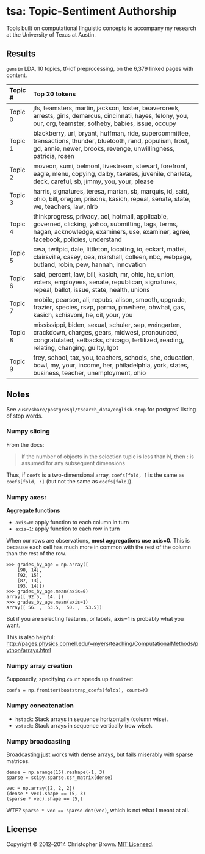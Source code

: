 # tsa: Topic-Sentiment Authorship

Tools built on computational linguistic concepts to accompany my research at the University of Texas at Austin.

## Results

`gensim` LDA, 10 topics, tf-idf preprocessing, on the 6,379 linked pages with content.

| Topic # | Top 20 tokens |
|:--------|:--------------|
| Topic 0 | jfs, teamsters, martin, jackson, foster, beavercreek, arrests, girls, demarcus, cincinnati, hayes, felony, you, our, org, teamster, sotheby, babies, issue, occupy |
| Topic 1 | blackberry, url, bryant, huffman, ride, supercommittee, transactions, thunder, bluetooth, rand, populism, frost, gd, annie, newer, brooks, revenge, unwillingness, patricia, rosen |
| Topic 2 | moveon, sumi, belmont, livestream, stewart, forefront, eagle, menu, copying, dalby, tavares, juvenile, charleta, deck, careful, sb, jimmy, you, your, please |
| Topic 3 | harris, signatures, teresa, marian, sb, marquis, id, said, ohio, bill, oregon, prisons, kasich, repeal, senate, state, we, teachers, law, nlrb |
| Topic 4 | thinkprogress, privacy, aol, hotmail, applicable, governed, clicking, yahoo, submitting, tags, terms, hagan, acknowledge, examiners, use, examiner, agree, facebook, policies, understand |
| Topic 5 | cwa, twitpic, dale, littleton, locating, io, eckart, mattei, clairsville, casey, oea, marshall, colleen, nbc, webpage, butland, robin, pew, hannah, innovation |
| Topic 6 | said, percent, law, bill, kasich, mr, ohio, he, union, voters, employees, senate, republican, signatures, repeal, ballot, issue, state, health, unions |
| Topic 7 | mobile, pearson, ali, repubs, alison, smooth, upgrade, frazier, species, rsvp, parma, pmwhere, ohwhat, gas, kasich, schiavoni, he, oil, your, you |
| Topic 8 | mississippi, biden, sexual, schuler, sep, weingarten, crackdown, charges, gears, midwest, pronounced, congratulated, setbacks, chicago, fertilized, reading, relating, changing, guilty, lgbt |
| Topic 9 | frey, school, tax, you, teachers, schools, she, education, bowl, my, your, income, her, philadelphia, york, states, business, teacher, unemployment, ohio |


## Notes

See `/usr/share/postgresql/tsearch_data/english.stop` for postgres' listing of stop words.


### Numpy slicing

From the docs:

> If the number of objects in the selection tuple is less than N,
> then : is assumed for any subsequent dimensions

Thus, if `coefs` is a two-dimensional array, `coefs[fold, ]` is the same as `coefs[fold, :]` (but not the same as `coefs[fold]`).


### Numpy axes:

**Aggregate functions**

* `axis=0`: apply function to each column in turn
* `axis=1`: apply function to each row in turn

When our rows are observations, **most aggregations use axis=0.**
This is because each cell has much more in common with the rest of the column than the rest of the row.

    >>> grades_by_age = np.array([
        [98, 14],
        [92, 15],
        [87, 13],
        [93, 14]])
    >>> grades_by_age.mean(axis=0)
    array([ 92.5,  14. ])
    >>> grades_by_age.mean(axis=1)
    array([ 56. ,  53.5,  50. ,  53.5])

But if you are selecting features, or labels, axis=1 is probably what you want.

This is also helpful: http://pages.physics.cornell.edu/~myers/teaching/ComputationalMethods/python/arrays.html


### Numpy array creation

Supposedly, specifying `count` speeds up `fromiter`:

    coefs = np.fromiter(bootstrap_coefs(folds), count=K)




### Numpy concatenation

- `hstack`: Stack arrays in sequence horizontally (column wise).
- `vstack`: Stack arrays in sequence vertically (row wise).


### Numpy broadcasting

Broadcasting just works with dense arrays, but fails miserably with sparse matrices.

    dense = np.arange(15).reshape(-1, 3)
    sparse = scipy.sparse.csr_matrix(dense)

    vec = np.array([2, 2, 2])
    (dense * vec).shape == (5, 3)
    (sparse * vec).shape == (5,)

WTF? `sparse * vec == sparse.dot(vec)`, which is not what I meant at all.


## License

Copyright © 2012–2014 Christopher Brown. [MIT Licensed](LICENSE).
